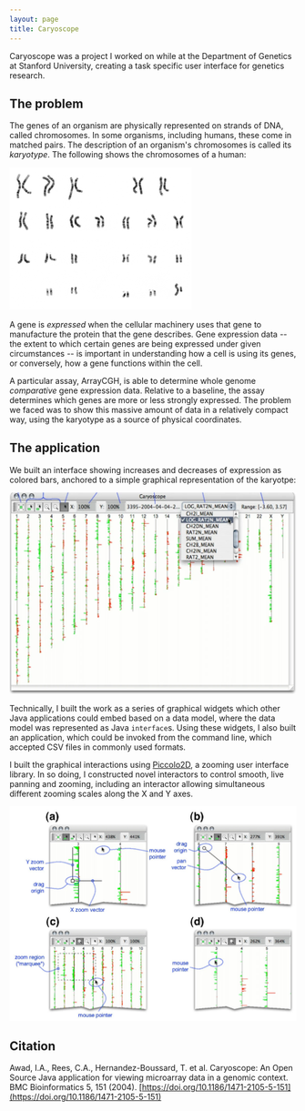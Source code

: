 ```yaml
---
layout: page
title: Caryoscope
---
```


Caryoscope was a project I worked on while at the Department of Genetics at Stanford University, creating a task specific user interface for genetics research.

## The problem

The genes of an organism are physically represented on strands of DNA, called chromosomes. In some organisms, including humans, these come in matched pairs. The description of an organism's chromosomes is called its _karyotype_. The following shows the chromosomes of a human:

<img src="karyotype.png" width="320px">

A gene is _expressed_ when the cellular machinery uses that gene to manufacture the protein that the gene describes. Gene expression data -- the extent to which certain genes are being expressed under given circumstances -- is important in understanding how a cell is using its genes, or conversely, how a gene functions within the cell.

A particular assay, ArrayCGH, is able to determine whole genome _comparative_ gene expression data. Relative to a baseline, the assay determines which genes are more or less strongly expressed. The problem we faced was to show this massive amount of data in a relatively compact way, using the karyotype as a source of physical coordinates.

## The application

We built an interface showing increases and decreases of expression as colored bars, anchored to a simple graphical representation of the karyotpe:

<img src="caryoscope_basic.webp" width="640px">

Technically, I built the work as a series of graphical widgets which other Java applications could embed based on a data model, where the data model was represented as Java `interface`s. Using these widgets, I also built an application, which could be invoked from the command line, which accepted CSV files in commonly used formats.

I built the graphical interactions using [Piccolo2D](https://piccolo2d.org/), a zooming user interface library. In so doing, I constructed novel interactors to control smooth, live panning and zooming, including an interactor allowing simultaneous different zooming scales along the X and Y axes.

<img src="pan-zoom.webp" width="640px">

## Citation

Awad, I.A., Rees, C.A., Hernandez-Boussard, T. et al. Caryoscope: An Open Source Java application for viewing microarray data in a genomic context. BMC Bioinformatics 5, 151 (2004). [https://doi.org/10.1186/1471-2105-5-151](https://doi.org/10.1186/1471-2105-5-151)

